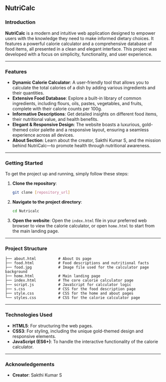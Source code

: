 ## NutriCalc

### Introduction

**NutriCalc** is a modern and intuitive web application designed to empower users with the knowledge they need to make informed dietary choices. It features a powerful calorie calculator and a comprehensive database of food items, all presented in a clean and elegant interface. This project was developed with a focus on simplicity, functionality, and user experience.

-----

### Features

  * **Dynamic Calorie Calculator**: A user-friendly tool that allows you to calculate the total calories of a dish by adding various ingredients and their quantities.
  * **Extensive Food Database**: Explore a built-in library of common ingredients, including flours, oils, pastes, vegetables, and fruits, complete with their calorie counts per 100g.
  * **Informative Descriptions**: Get detailed insights on different food items, their nutritional value, and health benefits.
  * **Elegant & Responsive Design**: The website boasts a luxurious, gold-themed color palette and a responsive layout, ensuring a seamless experience across all devices.
  * **About Section**: Learn about the creator, Sakthi Kumar S, and the mission behind NutriCalc—to promote health through nutritional awareness.

-----

### Getting Started

To get the project up and running, simply follow these steps:

1.  **Clone the repository**:
    ```bash
    git clone [repository_url]
    ```
2.  **Navigate to the project directory**:
    ```bash
    cd Nutricalc
    ```
3.  **Open the website**:
    Open the `index.html` file in your preferred web browser to view the calorie calculator, or open `home.html` to start from the main landing page.

-----

### Project Structure

```
├── about.html          # About Us page
├── food.html           # Food descriptions and nutritional facts
├── food.jpg            # Image file used for the calculator page background
├── home.html           # Main landing page
├── index.html          # The core calorie calculator page
├── script.js           # JavaScript for calculator logic
├── s.css               # CSS for the food description page
├── style.css           # CSS for the home and about pages
└── styles.css          # CSS for the calorie calculator page
```

-----

### Technologies Used

  * **HTML5**: For structuring the web pages.
  * **CSS3**: For styling, including the unique gold-themed design and responsive elements.
  * **JavaScript (ES6+)**: To handle the interactive functionality of the calorie calculator.

------

### Acknowledgements

  * **Creator**: Sakthi Kumar S
